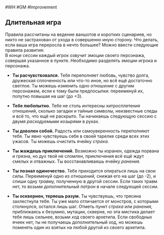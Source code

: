 #WH #GM #Improvement
## Длительная игра  
Правила рассчитаны на ведение ваншотов и коротких  сценариев, но никто не застрахован от ухода в совершенно иную  сторону. Что делать, если ваша игра переросла в нечто большее?  Можно ввести следующие правила развития:  
В конце сессии каждый игрок озвучит эмоции своего  персонажа, совершая указанное в пункте. Необходимо разделять  эмоции игрока и персонажа.  

- **Ты расчувствовался.** Тебя переполняет любовь, чувство  долга, дружеская сплоченность или что-то иное, но всё ещё  достаточно светлое. Ты можешь изменить одно *отношение* с  другим персонажем, если к тому были предпосылки: переименуй  их, попутно повышая на шаг (до +3).  

- **Тебе любопытно.** Тебе не столь интересны хитросплетения  отношений, сколько загадки и тайные символы, неизвестные  следы и всё то, что ещё не раскрыто. Ты начинаешь следующую  сессию с двумя *расходуемыми козырями* в руках.  

- **Ты доволен собой.** Радость или самоуверенность переполняют  тебя. Ты явно чувствуешь себя в своей тарелке среди всех этих  ужасов. Ты можешь очистить ячейку *страха.*  

- **Ты жаждешь приключений.** Возможно ты изранен, одежда  порвана и грязна, но дух твой не сломлен, приключения всё ещё  ждут смелых и отважных. Ты восстанавливаешь ячейку *ранения.*  

- **Ты познал одиночество.** Тебе приходится опираться лишь на  свои силы. Переименуй одно из *отношений,* снижая его на шаг  (до -2), и спиши одну *травму,* полученную в другой сессии. Если таких травм нет, то возьми дополнительный *патрон* в начале  следующей сессии.  

- **Ты осквернен, теряешь разум.** Ты чувствуешь, что трясина  захлестнула тебя. Ты уже мало отличается от монстров, с  которыми столкнулся, остался лишь шаг. Отметь пункт *страха*  или *ранения,* приближаясь к безумию, мутации, скверне, но эта  мистика делает тебя лишь сильнее, возьми *ход* своего архетипа.  Если свободных ячеек нет, ты не получаешь дополнительный ход,  но можешь поменять один из взятых на любой другой из своего  архетипа. 